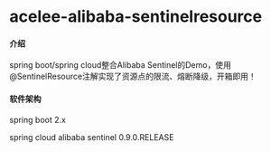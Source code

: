 # acelee-alibaba-sentinelresource

#### 介绍
spring boot/spring cloud整合Alibaba Sentinel的Demo，使用@SentinelResource注解实现了资源点的限流、熔断降级，开箱即用！

#### 软件架构

spring boot 2.x

spring cloud alibaba sentinel 0.9.0.RELEASE

